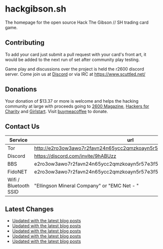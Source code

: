 # hackgibson.sh
The homepage for the open source Hack The Gibson // SH trading card game.


## Contributing

To add your card just submit a pull request with your card's front art, it would be added to the next run of set after community play testing.

Game play and discussions over the project is held the r2600 discord server. Come join us at [Discord](https://discord.com/invite/9hABUzz) or via IRC at https://www.scuttled.net/


## Donations

Your donation of $13.37 or more is welcome and helps the hacking community at large with proceeds going to [2600 Magazine](https://2600.com/), [Hackers for Charity](https://hackersforcharity.org) and [Girlstart](https://girlstart.org).  Visit [buymeacoffee](https://www.buymeacoffee.com/hackgibson.sh) to donate.


## Contact Us

Service | url
-|-
Tor | http://e2ro3ow3awo7r2favn24n65ycc2qmzkoayn5r57e3f56nvjwdcgg32ad.onion
Discord | https://discord.com/invite/9hABUzz
BBS | e2ro3ow3awo7r2favn24n65ycc2qmzkoayn5r57e3f56nvjwdcgg32ad.onion:23
FidoNET | e2ro3ow3awo7r2favn24n65ycc2qmzkoayn5r57e3f56nvjwdcgg32ad.onion:24554
Wifi / Bluetooth SSID | "Ellingson Mineral Company" or "EMC Net - <fidonet address>"

## Latest Changes
<!-- BLOG-POST-LIST:START -->
- [Updated with the latest blog posts](https://github.com/DFW2600/hackgibson.sh/commit/865d716376089438cac93bfed46c8e0411d544e2)
- [Updated with the latest blog posts](https://github.com/DFW2600/hackgibson.sh/commit/3be346475996f4c639a4d382ce89ca7795a89f6d)
- [Updated with the latest blog posts](https://github.com/DFW2600/hackgibson.sh/commit/00f8f89eded16117778309e93ada31adb6eb800b)
- [Updated with the latest blog posts](https://github.com/DFW2600/hackgibson.sh/commit/f8ee479282bdebc512d44da9dc987f59f73ba1ff)
- [Updated with the latest blog posts](https://github.com/DFW2600/hackgibson.sh/commit/67f0c5e8fcfce6136b3d26cd28060c66bbe5098b)
<!-- BLOG-POST-LIST:END -->
